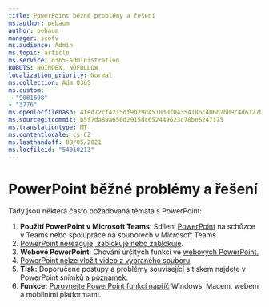 ```yaml
---
title: PowerPoint běžné problémy a řešení
ms.author: pebaum
author: pebaum
manager: scotv
ms.audience: Admin
ms.topic: article
ms.service: o365-administration
ROBOTS: NOINDEX, NOFOLLOW
localization_priority: Normal
ms.collection: Adm_O365
ms.custom:
- "9001698"
- "3776"
ms.openlocfilehash: 4fed72cf4215df9b29d451030f04354186c40607b09c4d6127b06d92eb25f452
ms.sourcegitcommit: b5f7da89a650d2915dc652449623c78be6247175
ms.translationtype: MT
ms.contentlocale: cs-CZ
ms.lasthandoff: 08/05/2021
ms.locfileid: "54010213"
---
```

# <a name="powerpoint-common-issues-and-resolutions"></a>PowerPoint běžné problémy a řešení

Tady jsou některá často požadovaná témata s PowerPoint:

1. **Použití PowerPoint v Microsoft Teams**: Sdílení [PowerPoint](https://support.microsoft.com/office/share-content-in-a-meeting-in-teams-fcc2bf59-aecd-4481-8f99-ce55dd836ce8#ID0EABAAA=Desktop) na schůzce v Teams nebo spolupráce na souborech v Microsoft Teams.
1. [PowerPoint nereaguje, zablokuje nebo zablokuje](https://support.office.com/article/PowerPoint-isn-t-responding-hangs-or-freezes-652ede6e-e3d2-449a-a07f-8c800dfb948d).
1. **Webové PowerPoint**: Chování určitých funkcí ve [webových PowerPoint.](https://support.microsoft.com/office/how-certain-features-behave-in-web-based-powerpoint-a931f0c8-1305-4428-8f7c-9cfa00ef28c5)
1. [PowerPoint nelze vložit video z vybraného souboru](https://support.office.com/article/PowerPoint-cannot-insert-a-video-from-the-selected-file-acd46430-9e0c-4dca-9484-19cf0afdde7c).
1. **Tisk:** Doporučené postupy a problémy související s tiskem najdete v PowerPoint snímků a [poznámek.](https://support.office.com/article/Print-your-PowerPoint-slides-handouts-or-notes-194d4320-aa03-478b-9300-df25f0d15dc4) 
1. **Funkce:** [Porovnejte PowerPoint funkcí napříč](https://support.office.com/article/Compare-PowerPoint-features-on-different-platforms-90986850-227c-4b25-938e-1c5838166b8b#bm11) Windows, Macem, webem a mobilními platformami.
